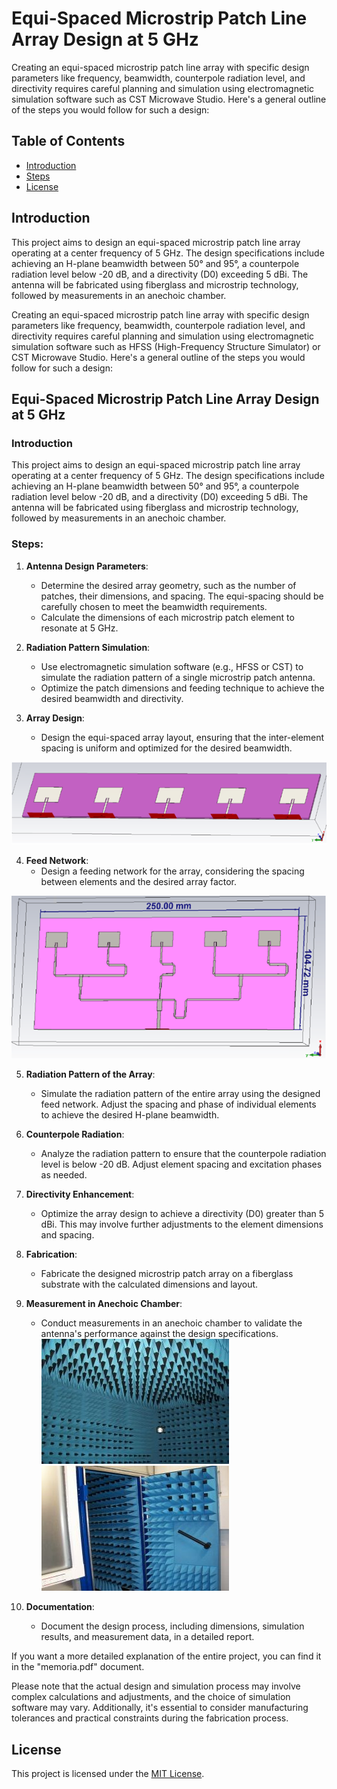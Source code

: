 # Equi-Spaced Microstrip Patch Line Array Design at 5 GHz

Creating an equi-spaced microstrip patch line array with specific design parameters like frequency, beamwidth, counterpole radiation level, and directivity requires careful planning and simulation using electromagnetic simulation software such as  CST Microwave Studio. Here's a general outline of the steps you would follow for such a design:

## Table of Contents

- [Introduction](#introduction)
- [Steps](#steps)
- [License](#license)

## Introduction

This project aims to design an equi-spaced microstrip patch line array operating at a center frequency of 5 GHz. The design specifications include achieving an H-plane beamwidth between 50° and 95°, a counterpole radiation level below -20 dB, and a directivity (D0) exceeding 5 dBi. The antenna will be fabricated using fiberglass and microstrip technology, followed by measurements in an anechoic chamber.

Creating an equi-spaced microstrip patch line array with specific design parameters like frequency, beamwidth, counterpole radiation level, and directivity requires careful planning and simulation using electromagnetic simulation software such as HFSS (High-Frequency Structure Simulator) or CST Microwave Studio. Here's a general outline of the steps you would follow for such a design:

## Equi-Spaced Microstrip Patch Line Array Design at 5 GHz

### Introduction
This project aims to design an equi-spaced microstrip patch line array operating at a center frequency of 5 GHz. The design specifications include achieving an H-plane beamwidth between 50° and 95°, a counterpole radiation level below -20 dB, and a directivity (D0) exceeding 5 dBi. The antenna will be fabricated using fiberglass and microstrip technology, followed by measurements in an anechoic chamber.

### Steps:

1. **Antenna Design Parameters**:
   - Determine the desired array geometry, such as the number of patches, their dimensions, and spacing. The equi-spacing should be carefully chosen to meet the beamwidth requirements.
   - Calculate the dimensions of each microstrip patch element to resonate at 5 GHz.

2. **Radiation Pattern Simulation**:
   - Use electromagnetic simulation software (e.g., HFSS or CST) to simulate the radiation pattern of a single microstrip patch antenna.
   - Optimize the patch dimensions and feeding technique to achieve the desired beamwidth and directivity.

3. **Array Design**:
   - Design the equi-spaced array layout, ensuring that the inter-element spacing is uniform and optimized for the desired beamwidth.

![](Images/Picture1.png)

4. **Feed Network**:
   - Design a feeding network for the array, considering the spacing between elements and the desired array factor.

![](Images/Picture2.png)

5. **Radiation Pattern of the Array**:
   - Simulate the radiation pattern of the entire array using the designed feed network. Adjust the spacing and phase of individual elements to achieve the desired H-plane beamwidth.

6. **Counterpole Radiation**:
   - Analyze the radiation pattern to ensure that the counterpole radiation level is below -20 dB. Adjust element spacing and excitation phases as needed.

7. **Directivity Enhancement**:
   - Optimize the array design to achieve a directivity (D0) greater than 5 dBi. This may involve further adjustments to the element dimensions and spacing.

8. **Fabrication**:
   - Fabricate the designed microstrip patch array on a fiberglass substrate with the calculated dimensions and layout.

9. **Measurement in Anechoic Chamber**:
   - Conduct measurements in an anechoic chamber to validate the antenna's performance against the design specifications.
![](Images/Picture3.jpg)
![](Images/Picture4.jpg)

10. **Documentation**:
    - Document the design process, including dimensions, simulation results, and measurement data, in a detailed report.

If you want a more detailed explanation of the entire project, you can find it in the "memoria.pdf" document.



Please note that the actual design and simulation process may involve complex calculations and adjustments, and the choice of simulation software may vary. Additionally, it's essential to consider manufacturing tolerances and practical constraints during the fabrication process.


## License

This project is licensed under the [MIT License](LICENSE).

